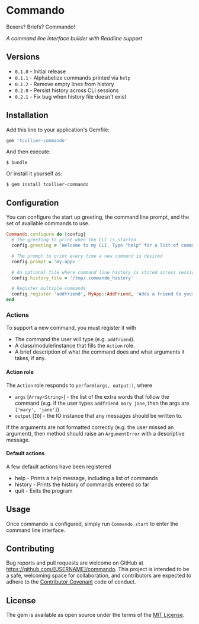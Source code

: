 # Commando

Boxers? Briefs? Commando!

_A command line interface builder with Readline support_

## Versions

* `0.1.0` - Initial release
* `0.1.1` - Alphabetize commands printed via `help`
* `0.1.2` - Remove empty lines from history
* `0.2.0` - Persist history across CLI sessions
* `0.2.1` - Fix bug when history file doesn't exist

## Installation

Add this line to your application's Gemfile:

```ruby
gem 'tcollier-commando'
```

And then execute:

    $ bundle

Or install it yourself as:

    $ gem install tcollier-commando

## Configuration

You can configure the start up greeting, the command line prompt, and the set
of available commands to use.

```ruby
Commando.configure do |config|
  # The greeting to print when the CLI is started
  config.greeting = 'Welcome to my CLI. Type "help" for a list of commands'

  # The prompt to print every time a new command is desired
  config.prompt = 'my-app> '

  # An optional file where command line history is stored across sessions
  config.history_file = '/tmp/.commando_history'

  # Register multiple commands
  config.register 'addfriend', MyApp::AddFriend, 'Adds a friend to your network'
end
```

### Actions

To support a new command, you must register it with

* The command the user will type (e.g. `addfriend`).
* A class/module/instance that fills the `Action` role.
* A brief description of what the command does and what arguments it takes, if any.

#### Action role

The `Action` role responds to `perform(args, output:)`, where

* `args` [`Array<String>`] - the list of the extra words that follow the command
(e.g. if the user types `addfriend mary jane`, then the args are `['mary', 'jane']`).
* `output` [`IO`] - the IO instance that any messages should be written to.

If the arguments are not formatted correctly (e.g. the user missed an argument),
then method should raise an `ArgumentError` with a descriptive message.

#### Default actions

A few default actions have been registered

* help - Prints a help message, including a list of commands
* history - Prints the history of commands entered so far
* quit - Exits the program

## Usage

Once commando is configured, simply run `Commando.start` to enter the command
line interface.

## Contributing

Bug reports and pull requests are welcome on GitHub at https://github.com/[USERNAME]/commando. This project is intended to be a safe, welcoming space for collaboration, and contributors are expected to adhere to the [Contributor Covenant](http://contributor-covenant.org) code of conduct.


## License

The gem is available as open source under the terms of the [MIT License](http://opensource.org/licenses/MIT).
